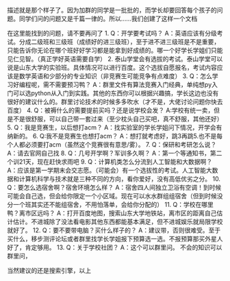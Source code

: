 描述就是那个样子了。因为加群的同学是一批批的，而学长却要回答每个孩子的问题。同学们问的问题又是千篇一律的。所以……我们创建了这样一个文档


在这里能找到的问题，请不要再问了
1.
Q：开学要考试吗？
A：英语应该有分级考试。分成二级班和三级班（成绩好的进三级班），至于进不进三级班是不是重要，只能告诉你无论在哪个班好好学习都是能拿到好成绩的。哪一个好学长学姐们只能见仁见智。（真正学好英语需要自学）
2.
泰山学堂会有选拔的考试。泰山学堂可以说是山东大学的实验班。具体情况可以进行百度。这个选拔自愿报名，考试内容应该是数学英语和少部分的专业知识（非竞赛生可能竞争有点难度）
3.
Q：怎么学习好编程呢，需不需要预习鸭？
A：群里文件有算法竞赛入门经典，单纯想py入门可以选python从入门到实践。其他的东西你可以根据兴趣搞，学长这边也没有很好的建议什么的。群里讨论技术的时候多多吹水（才不是，大佬讨论问题你快去百度）
4.
Q：被褥什么的需要提前买吗？还是说学校会发？
A:学校有统一卖，但是不是很舒服，可以自己带一套过来（至少枕头自己买吧，真不舒服，其他还好）
5.
Q：我是竞赛生，以后想打acm？
A：找实验室的学长学姐问下情况，开学会有纳新的。
6.
Q:我不是竞赛生也想打acm？
A：想打就考虑好，跳3再跳5.也不是每个人都必须要打acm（虽然这个竞赛很有意思/雾）。
7.
Q：保研和考研怎么说？
A：请去官网自己找
8.
Q：几号开学啊？军训多久啊？
A：第一个等通知书，第二个训21天，现在赶快求雨吧
9.
Q：计算机类怎么分流到人工智能和大数据啊？
A：应该是第一学期末会交志愿。（可能会）有一个选拔性的考试。人工智能大数据和计算机科学与技术就是三种不同的方向，看你爱好，没有高低优劣之分。
10.
Q：要怎么选宿舍啊？宿舍环境怎么样？
A：宿舍四人间独立卫浴有空调！到时候可能会自己选，但会给你限定一个小区域。现在可以水水群组组宿舍（但到时候没分一个班其实还不能组宿舍，不用怕落单，会给你分配的）
11.
Q：学校在哪里鸭？离市区远吗？
A：打开百度地图，搜索山东大学地铁站，离市区的距离自己估计估计。不进城除了没法看电影其他东西都能基本满足，但不进城娱乐就局限学校就好了。
12.
Q：要不要带电脑？买什么样子的？
A：建议带，否则很难受。至于买什么，移步测评论坛或者群里找学长学姐报下预算选一选。不报预算那买外星人好了，肯定够用。
13.
Q：关于学校社团？
A：这个可以群里问。
不会的知识可以群里问，

当然建议的还是搜索引擎，以上
